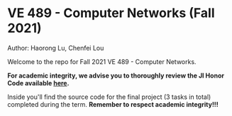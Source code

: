 # VE 489 - Computer Networks (Fall 2021)

Author: Haorong Lu, Chenfei Lou

Welcome to the repo for Fall 2021 VE 489 - Computer Networks.

**For academic integrity, we advise you to thoroughly review the JI Honor Code available [here](https://www.ji.sjtu.edu.cn/academics/academic-integrity/honor-code/).**

Inside you'll find the source code for the final project (3 tasks in total) completed during the term. **Remember to respect academic integrity!!!**
